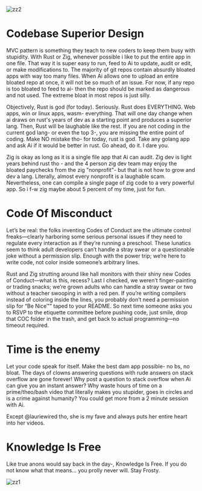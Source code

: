 ![zz2](https://github.com/user-attachments/assets/e54f4c9f-843b-4ae3-85b3-515c673b739e)


# Codebase Superior Design

MVC pattern is something they teach to new coders to keep them busy with stupidity.  With Rust or Zig, whenever possible i like to put the entire app in one file. That way it is super easy to run, feed to Ai to update, audit or edit, or make modifications to. The majority of git repos contain absurdly bloated apps with way too many files. When Ai allows one to upload an entire bloated repo at once, it will not be so much of an issue. For now, if any repo is too bloated to feed to ai- then the repo should be marked as dangerous and not used. The extreme bloat in most repos is just silly. 

 Objectively, Rust is god (for today). Seriously. Rust does EVERYTHING. Web apps, win or linux apps, wasm- everything. That will one day change when ai draws on rust's years of dev as a starting point and produces a superior lang. Then, Rust will be laughable like the rest. If you are not coding in the current god lang- or even the top 3-, you are missing the entire point of coding. Make NO mistake tho- for today, rust is god. Take any golang app and ask Ai if it would be better in rust. Go ahead, do it. I dare you. 




 Zig is okay as long as it is a single file app that Ai can audit. Zig dev is light years behind rust tho - and the 4 person zig dev team may enjoy the bloated paychecks from the zig "nonprofit"- but that is not how to grow and dev a lang. Literally, almost every nonprofit is a laughable scam. Nevertheless, one can compile a single page of zig code to a very powerful app. So i f-w zig maybe about 5 percent of my time, just for fun. 


# Code Of Misconduct 

Let’s be real: the folks inventing Codes of Conduct are the ultimate control freaks—clearly harboring some serious personal issues if they need to regulate every interaction as if they’re running a preschool. These lunatics seem to think adult developers can’t handle a stray swear or a questionable joke without a permission slip. Enough with the power trip; we’re here to write code, not color inside someone’s arbitrary lines.


Rust and Zig strutting around like hall monitors with their shiny new Codes of Conduct—what is this, recess? Last I checked, we weren’t finger-painting or trading snacks; we’re grown adults who can handle a stray swear or two without a teacher swooping in with a red pen. If you’re writing compilers instead of coloring inside the lines, you probably don’t need a permission slip for “Be Nice™” taped to your README. So next time someone asks you to RSVP to the etiquette committee before pushing code, just smile, drop that COC folder in the trash, and get back to actual programming—no timeout required.

# Time is the enemy

Let your code speak for itself. Make the best dam app possible- no bs, no bloat. The days of clowns answering questions with rude answers on stack overflow are gone forever! Why post a question to stack overflow when Ai can give you an instant answer? Why waste hours of time on a prime/theo/bash video that literally makes you stupider, goes in circles and is a crime against humanity? You could get more from a 2 minute session with Ai. 

Except @lauriewired tho, she is my fave and always puts her entire heart into her videos. 

# Knowledge Is Free

Like true anons would say back in the day-, Knowledge Is Free. If you do not know what that means... you prolly never will. Stay Frosty. 


![zz1](https://github.com/user-attachments/assets/26522f0b-7f6e-43b8-9298-d24958cd6ec4)
